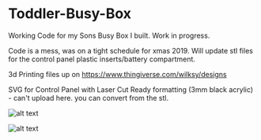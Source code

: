 # Toddler-Busy-Box


Working Code for my Sons Busy Box I built. Work in progress.


Code is a mess, was on a tight schedule for xmas 2019. Will update stl files for the control panel plastic inserts/battery compartment.

3d Printing files up on https://www.thingiverse.com/wilksy/designs

SVG for Control Panel with Laser Cut Ready formatting (3mm black acrylic) - can't upload here. you can convert from the stl.

![alt text](https://github.com/wilksy/Toddler-Busy-Box/blob/master/mega-button-box-800.png)

![alt text](https://github.com/wilksy/Toddler-Busy-Box/blob/master/featured_preview_toy_thing.png)



